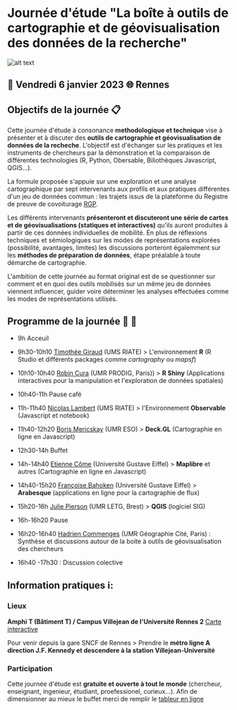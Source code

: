 # Journée d'étude "La boîte à outils de cartographie et de géovisualisation des données de la recherche" 


![alt text](https://raw.githubusercontent.com/magisAR9/JEGeovizRennes/main/JE_Visuel.JPG)


## :calendar: **Vendredi 6 janvier 2023** :globe_with_meridians: **Rennes**

## Objectifs de la journée :clipboard:

Cette journée d'étude à consonance **methodologique et technique** vise à présenter et à discuter des **outils de cartographie et géovisualisation de données de la recheche**. L'objectif est d'échanger sur les pratiques et les instruments de chercheurs par la démonstration et la comparaison de différentes technologies (R, Python, Obersable, Biliothèques Javascript, QGIS...). 

La formule proposée s'appuie sur une exploration et une analyse cartographique par sept intervenants aux profils et aux pratiques différentes d'un jeu de données commun : les trajets issus de la plateforme du Registre de preuve de covoiturage [RGP](https://covoiturage.beta.gouv.fr/).

Les différents intervenants **présenteront et discuteront une série de cartes et de géovisualisations (statiques et interactives)** qu'ils auront produites à partir de ces données individuelles de mobilité. En plus de réflexions techniques et sémiologiques sur les modes de représentations explorées (possibilité, avantages, limites) les discussions porteront égalemment sur les **méthodes de préparation de données**, étape préalable à toute démarche de cartographie.

L'ambition de cette journée au format original est  de se questionner sur comment et en quoi des outils mobilisés sur un même jeu de données viennent influencer, guider voire déterminer les analyses effectuées comme les modes de représentations utilisés.


## Programme de la journée :woman: :man:


* 9h Acceuil

* 9h30-10h10 [Timothée Giraud](https://rgeomatic.hypotheses.org/) (UMS RIATE) > L'environnement **R** (R Studio et différents packages comme *cartography* ou *mapsf*)

* 10h10-10h40 [Robin Cura](https://geographie-cites.cnrs.fr/membres/robin-cura/) (UMR PRODIG, Paris)) > **R Shiny** (Applications interactives pour la manipulation et l'exploration de données spatiales)

* 10h40-11h Pause café

* 11h-11h40 [Nicolas Lambert](https://neocarto.github.io/cv/index.html)  (UMS RIATE) > l'Environnement **Observable** (Javascript et notebook) 

* 11h40-12h20 [Boris Mericskay](https://bmericskay.github.io/portfolio/index.html)  (UMR ESO) > **Deck.GL** (Cartographie en ligne en Javascript)

* 12h30-14h Buffet

* 14h-14h40 [Etienne Côme](https://www.comeetie.fr/)  (Université Gustave Eiffel) > **Maplibre** et autres (Cartographie en ligne en Javascript)

* 14h40-15h20 [Françoise Bahoken](https://geoflowiz.hypotheses.org/)  (Université Gustave Eiffel) > **Arabesque** (applications en ligne pour la cartographie de flux)

* 15h20-16h [Julie Pierson](https://www.cnrs.fr/fr/personne/julie-pierson)  (UMR LETG, Brest) > **QGIS** (logiciel SIG) 

* 16h-16h20 Pause

* 16h20-16h40 [Hadrien Commenges](https://geographie-cites.cnrs.fr/membres/hadrien-commenges/)  (UMR Géographie Cité, Paris) : Synthèse et discussions autour de la boite à outils de géovisualisation des chercheurs

* 16h40 -17h30 : Discussion colective 



## Information pratiques ℹ️: 

### Lieux 

**Amphi T (Bâtiment T) / Campus Villejean de l'Université Rennes 2** [Carte interactive](http://umap.openstreetmap.fr/fr/map/je-geoviz-rennes_828286)

Pour venir depuis la gare SNCF de Rennes > Prendre le **métro ligne A direction J.F. Kennedy et descendere à la station Villejean-Université**

### Participation

Cette journée d'étude est **gratuite et ouverte à tout le monde** (chercheur, enseignant, ingenieur, étudiant, proefessionel, curieux...). 
Afin de dimensionner au mieux le buffet merci de remplir le [tableur en ligne](https://lite.framacalc.org/xk9l7y96xx-9xed)


